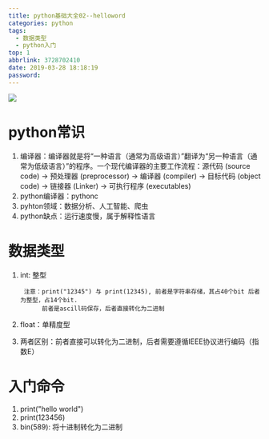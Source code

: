 ```yaml
---
title: python基础大全02--helloword
categories: python
tags:
  - 数据类型
  - python入门
top: 1
abbrlink: 3728702410
date: 2019-03-28 18:18:19
password:
---
```



![](https://jwangtec.oss-cn-chengdu.aliyuncs.com/jwangcloud/index/python01.jpeg)


# python常识

<!--more-->


1. 编译器：编译器就是将“一种语言（通常为高级语言）”翻译为“另一种语言（通常为低级语言）”的程序。一个现代编译器的主要工作流程：源代码 (source code) → 预处理器 (preprocessor) → 编译器 (compiler) → 目标代码 (object code) → 链接器 (Linker) → 可执行程序 (executables)
2. python编译器：pythonc
3. pyhton领域：数据分析、人工智能、爬虫
4. python缺点：运行速度慢，属于解释性语言

# 数据类型

1. int: 整型 
		
		注意：print("12345") 与 print(12345), 前者是字符串存储，其占40个bit 后者为整型，占14个bit.
			 前者是ascill码保存，后者直接转化为二进制
2. float：单精度型 
3. 两者区别：前者直接可以转化为二进制，后者需要遵循IEEE协议进行编码（指数E）

# 入门命令

1. print("hello world")
2. print(123456)
3. bin(589): 将十进制转化为二进制
